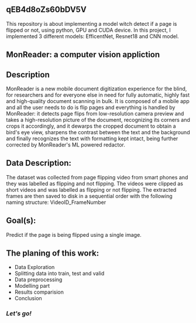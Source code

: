 ## qEB4d8oZs60bDV5V
This repository is about implementing a model witch detect if a page is flipped or not, using python, GPU and CUDA device. In this project, I implemented 3 different models: EfficentNet, Resnet18 and CNN model.

## MonReader: a computer vision appliction
## Description
MonReader is a new mobile document digitization experience for the blind, for researchers and for everyone else in need for fully automatic, highly fast and high-quality document scanning in bulk. It is composed of a mobile app and all the user needs to do is flip pages and everything is handled by MonReader: it detects page flips from low-resolution camera preview and takes a high-resolution picture of the document, recognizing its corners and crops it accordingly, and it dewarps the cropped document to obtain a bird's eye view, sharpens the contrast between the text and the background and finally recognizes the text with formatting kept intact, being further corrected by MonReader's ML powered redactor.

## Data Description:
The dataset was collected from page flipping video from smart phones and they was labelled as flipping and not flipping. The videos were clipped as short videos and was labelled as flipping or not flipping. The extracted frames are then saved to disk in a sequential order with the following naming structure: VideoID_FrameNumber

## Goal(s):
Predict if the page is being flipped using a single image.

## The planing of this work: 
* Data Exploration
* Splitting data into train, test and valid
* Data preprocessing
* Modelling part
* Results comparision
* Conclusion

### *Let's go!*
